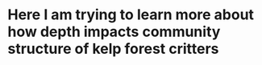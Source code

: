 # Here I am trying to learn more about how depth impacts community structure of kelp forest critters
